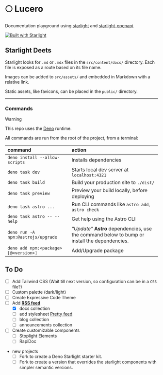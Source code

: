 # 🌕 Lucero

Documentation playground using [starlight](https://starlight.astro.build/) and [starlight-openapi](https://starlight-openapi.vercel.app/).

[![Built with Starlight](https://astro.badg.es/v2/built-with-starlight/tiny.svg)](https://starlight.astro.build)

## Starlight Deets

Starlight looks for `.md` or `.mdx` files in the `src/content/docs/` directory. Each file is exposed as a route based on its file name.

Images can be added to `src/assets/` and embedded in Markdown with a relative link.

Static assets, like favicons, can be placed in the `public/` directory.

---

### Commands

> [!WARNING]
> This repo uses the [Deno](https://deno.com/) runtime.

All commands are run from the root of the project, from a terminal:

| command                              | action                                                                                        |
| :----------------------------------- | :-------------------------------------------------------------------------------------------- |
| `deno install --allow-scripts`       | Installs dependencies                                                                         |
| `deno task dev`                      | Starts local dev server at `localhost:4321`                                                   |
| `deno task build`                    | Build your production site to `./dist/`                                                       |
| `deno task preview`                  | Preview your build locally, before deploying                                                  |
| `deno task astro ...`                | Run CLI commands like `astro add`, `astro check`                                              |
| `deno task astro -- --help`          | Get help using the Astro CLI                                                                  |
| `deno run -A npm:@astrojs/upgrade`   | _"Update"_ **Astro** dependencies, use the command below to bump or install the dependencies. |
| `deno add npm:<package>[@<version>]` | Add/Upgrade package                                                                           |

## To Do

- [ ] Add Tailwind CSS (Wait till next version, so configuration can be in a `CSS` file?)
- [ ] Custom palette (dark/light)
- [ ] Create Expressive Code Theme
- [ ] Add [**RSS feed**](https://docs.astro.build/en/guides/rss/)
  - [x] docs collection
  - [ ] add stylesheet [Pretty feed](https://github.com/genmon/aboutfeeds/blob/main/tools/pretty-feed-v3.xsl)
  - [ ] blog collection
  - [ ] announcements collection
- [ ] Create customizable components
  - [ ] Stoplight Elements
  - [ ] RapiDoc
- new projects
  - [ ] Fork to create a Deno Starlight starter kit.
  - [ ] Fork to create a version that overrides the starlight components with simpler semantic versions.
